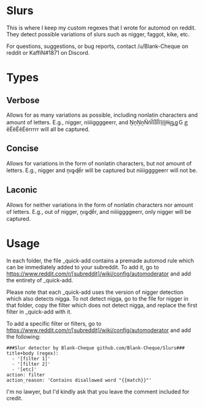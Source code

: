 # Slurs
This is where I keep my custom regexes that I wrote for automod on reddit. They detect possible variations of slurs such as nigger, faggot, kike, etc. 

For questions, suggestions, or bug reports, contact /u/Blank-Cheque on reddit or KaffiN#1871 on Discord. 

# Types

## Verbose

Allows for as many variations as possible, including nonlatin characters and amount of letters. E.g., nigger, niiiiggggeerr, and ṊṋṈṉN̈n̈ȈȉI̋i̋ȊȋỊịḬḭƗɨᶖᶃꬶＧｇěËëẼẽĖėrrrrr will all be captured. 

## Concise

Allows for variations in the form of nonlatin characters, but not amount of letters. E.g., nigger and ṋıꝙʠểr will be captured but niiiiggggeerr will not be. 

## Laconic

Allows for neither variations in the form of nonlatin characters nor amount of letters. E.g., out of nigger, ṋıꝙʠểr, and niiiiggggeerr, only nigger will be captured. 

# Usage

In each folder, the file \_quick-add contains a premade automod rule which can be immediately added to your subreddit. To add it, go to https://www.reddit.com/r/[subreddit]/wiki/config/automoderator and add the entirety of \_quick-add. 

Please note that each \_quick-add uses the version of nigger detection which also detects nigga. To not detect nigga, go to the file for nigger in that folder, copy the filter which does not detect nigga, and replace the first filter in \_quick-add with it. 

To add a specific filter or filters, go to https://www.reddit.com/r/[subreddit]/wiki/config/automoderator and add the following:

```
###Slur detector by Blank-Cheque github.com/Blank-Cheque/Slurs###
title+body (regex): 
  - '[filter 1]'
  - '[filter 2]'
  - '[etc]'
action: filter
action_reason: 'Contains disallowed word "{{match}}"'
```

I'm no lawyer, but I'd kindly ask that you leave the comment included for credit. 
